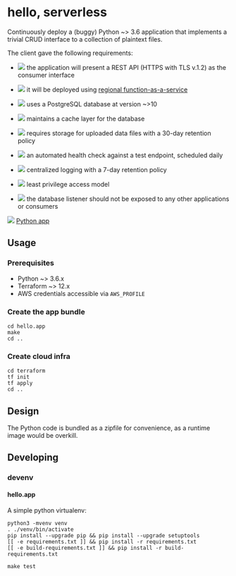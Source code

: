 # hello, serverless

Continuously deploy a (buggy) Python ~> 3.6 application that
implements a trivial CRUD interface to a collection of plaintext
files.

The client gave the following requirements:

- [![](https://github.com/christopher-demarco/nuvalence-interview/actions/workflows/feature-rest-api.yml/badge.svg)](.github/workflows/feature-rest-api.yml)
  the application will present a REST API (HTTPS with TLS v.1.2) as the consumer interface

- [![](https://github.com/christopher-demarco/nuvalence-interview/actions/workflows/feature-lambda.yml/badge.svg)](.github/workflows/feature-lambda.yml)
  it will be deployed using [regional function-as-a-service](terraform/lambda.tf)

- [![](https://github.com/christopher-demarco/nuvalence-interview/actions/workflows/feature-database.yml/badge.svg)](.github/workflows/feature-database.yml)
  uses a PostgreSQL database at version ~>10

- [![](https://github.com/christopher-demarco/nuvalence-interview/actions/workflows/feature-cache.yml/badge.svg)](.github/workflows/feature-cache.yml)
  maintains a cache layer for the database

- [![](https://github.com/christopher-demarco/nuvalence-interview/actions/workflows/feature-cache.yml/badge.svg)](.github/workflows/feature-cache.yml)
  requires storage for uploaded data files with a 30-day retention policy

- [![](https://github.com/christopher-demarco/nuvalence-interview/actions/workflows/feature-healthcheck.yml/badge.svg)](.github/workflows/feature-healthcheck.yml)
  an automated health check against a test endpoint, scheduled daily

- [![](https://github.com/christopher-demarco/nuvalence-interview/actions/workflows/feature-logging.yml/badge.svg)](.github/workflows/feature-logging.yml)
  centralized logging with a 7-day retention policy

- [![](https://github.com/christopher-demarco/nuvalence-interview/actions/workflows/feature-least-privilege.yml/badge.svg)](.github/workflows/feature-least-privilege.yml)
  least privilege access model

- [![](https://github.com/christopher-demarco/nuvalence-interview/actions/workflows/feature-database.yml/badge.svg)](.github/workflows/feature-database.yml)
  the database listener should not be exposed to any other applications or consumers


[![](https://github.com/christopher-demarco/nuvalence-interview/actions/workflows/unit-tests.yml/badge.svg)](hello.app/hello_test.py)
[Python app](app)







## Usage

### Prerequisites

  - Python ~> 3.6.x
  - Terraform ~> 12.x
  - AWS credentials accessible via `AWS_PROFILE`
  
### Create the app bundle

```
cd hello.app
make
cd ..
```


### Create cloud infra

```
cd terraform
tf init
tf apply
cd ..
```


## Design

The Python code is bundled as a zipfile for convenience, as a runtime
image would be overkill.


## Developing

### devenv

#### hello.app

A simple python virtualenv: 

```
python3 -mvenv venv
. ./venv/bin/activate
pip install --upgrade pip && pip install --upgrade setuptools
[[ -e requirements.txt ]] && pip install -r requirements.txt
[[ -e build-requirements.txt ]] && pip install -r build-requirements.txt
```

`make test`


